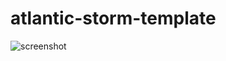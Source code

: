 # atlantic-storm-template

![screenshot](https://user-images.githubusercontent.com/41169708/225189250-b3ed429a-5c00-42fb-ab3a-b8e9d750da14.png)
